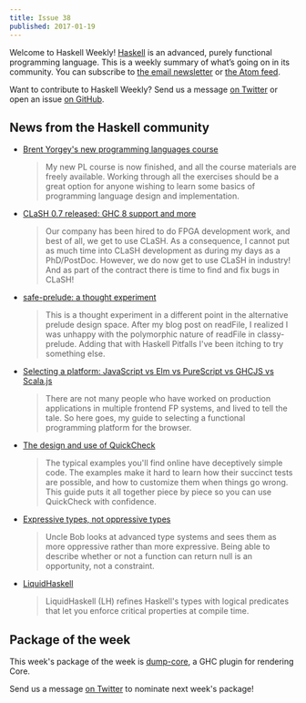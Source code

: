 ```yaml
---
title: Issue 38
published: 2017-01-19
---
```


Welcome to Haskell Weekly!
[Haskell](https://haskell-lang.org) is an advanced, purely functional programming language.
This is a weekly summary of what’s going on in its community.
You can subscribe to [the email newsletter](https://news.us10.list-manage.com/subscribe?u=49a6a2e17b12be2c5c4dcb232&id=ffbbbbd930)
or [the Atom feed](/haskell-weekly.atom).

Want to contribute to Haskell Weekly?
Send us a message [on Twitter](https://twitter.com/haskellweekly)
or open an issue [on GitHub](https://github.com/haskellweekly/haskellweekly.github.io).

## News from the Haskell community

-   [Brent Yorgey's new programming languages course](https://byorgey.wordpress.com/2017/01/13/my-new-programming-languages-course/)

    > My new PL course is now finished, and all the course materials are freely available. Working through all the exercises should be a great option for anyone wishing to learn some basics of programming language design and implementation.

-   [CLaSH 0.7 released: GHC 8 support and more](https://groups.google.com/forum/#!topic/clash-language/vG8GqAyjAa8)

    > Our company has been hired to do FPGA development work, and best of all, we get to use CLaSH. As a consequence, I cannot put as much time into CLaSH development as during my days as a PhD/PostDoc. However, we do now get to use CLaSH in industry! And as part of the contract there is time to find and fix bugs in CLaSH!

-   [safe-prelude: a thought experiment](http://www.snoyman.com/blog/2017/01/safe-prelude-a-thought-experiment)

    > This is a thought experiment in a different point in the alternative prelude design space. After my blog post on readFile, I realized I was unhappy with the polymorphic nature of readFile in classy-prelude. Adding that with Haskell Pitfalls I've been itching to try something else.

-   [Selecting a platform: JavaScript vs Elm vs PureScript vs GHCJS vs Scala.js](http://mutanatum.com/posts/2017-01-12-Browser-FP-Head-to-Head.html)

    > There are not many people who have worked on production applications in multiple frontend FP systems, and lived to tell the tale. So here goes, my guide to selecting a functional programming platform for the browser.

-   [The design and use of QuickCheck](https://begriffs.com/posts/2017-01-14-design-use-quickcheck.html)

    > The typical examples you'll find online have deceptively simple code. The examples make it hard to learn how their succinct tests are possible, and how to customize them when things go wrong. This guide puts it all together piece by piece so you can use QuickCheck with confidence.

-   [Expressive types, not oppressive types](https://literateprogrammer.blogspot.com.au/2017/01/expressive-types-not-oppressive-types.html)

    > Uncle Bob looks at advanced type systems and sees them as more oppressive rather than more expressive. Being able to describe whether or not a function can return null is an opportunity, not a constraint.

-   [LiquidHaskell](https://ucsd-progsys.github.io/liquidhaskell-blog/)

    > LiquidHaskell (LH) refines Haskell's types with logical predicates that let you enforce critical properties at compile time.

## Package of the week

This week's package of the week is [dump-core](https://hackage.haskell.org/package/dump-core),
a GHC plugin for rendering Core.

Send us a message [on Twitter](https://twitter.com/haskellweekly) to nominate next week's package!

